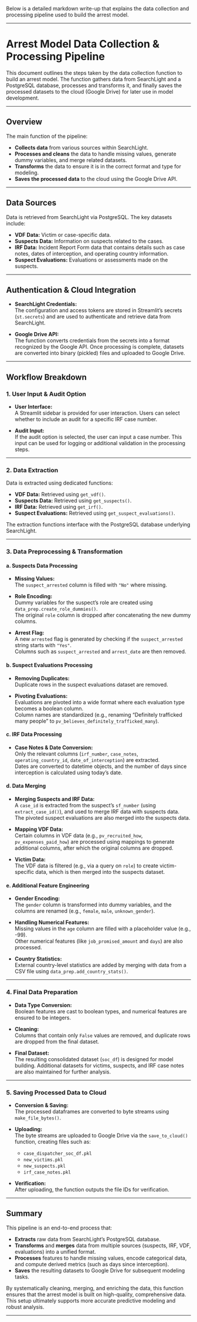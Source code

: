 Below is a detailed markdown write-up that explains the data collection and processing pipeline used to build the arrest model.

---

# Arrest Model Data Collection & Processing Pipeline

This document outlines the steps taken by the data collection function to build an arrest model. The function gathers data from SearchLight and a PostgreSQL database, processes and transforms it, and finally saves the processed datasets to the cloud (Google Drive) for later use in model development.

---

## Overview

The main function of the pipeline:

- **Collects data** from various sources within SearchLight.
- **Processes and cleans** the data to handle missing values, generate dummy variables, and merge related datasets.
- **Transforms** the data to ensure it is in the correct format and type for modeling.
- **Saves the processed data** to the cloud using the Google Drive API.

---

## Data Sources

Data is retrieved from SearchLight via PostgreSQL. The key datasets include:

- **VDF Data:** Victim or case-specific data.
- **Suspects Data:** Information on suspects related to the cases.
- **IRF Data:** Incident Report Form data that contains details such as case notes, dates of interception, and operating country information.
- **Suspect Evaluations:** Evaluations or assessments made on the suspects.

---

## Authentication & Cloud Integration

- **SearchLight Credentials:**  
  The configuration and access tokens are stored in Streamlit’s secrets (`st.secrets`) and are used to authenticate and retrieve data from SearchLight.

- **Google Drive API:**  
  The function converts credentials from the secrets into a format recognized by the Google API. Once processing is complete, datasets are converted into binary (pickled) files and uploaded to Google Drive.

---

## Workflow Breakdown

### 1. User Input & Audit Option

- **User Interface:**  
  A Streamlit sidebar is provided for user interaction. Users can select whether to include an audit for a specific IRF case number.
  
- **Audit Input:**  
  If the audit option is selected, the user can input a case number. This input can be used for logging or additional validation in the processing steps.

---

### 2. Data Extraction

Data is extracted using dedicated functions:
- **VDF Data:** Retrieved using `get_vdf()`.
- **Suspects Data:** Retrieved using `get_suspects()`.
- **IRF Data:** Retrieved using `get_irf()`.
- **Suspect Evaluations:** Retrieved using `get_suspect_evaluations()`.

The extraction functions interface with the PostgreSQL database underlying SearchLight.

---

### 3. Data Preprocessing & Transformation

#### a. Suspects Data Processing
- **Missing Values:**  
  The `suspect_arrested` column is filled with `"No"` where missing.
  
- **Role Encoding:**  
  Dummy variables for the suspect’s role are created using `data_prep.create_role_dummies()`.  
  The original `role` column is dropped after concatenating the new dummy columns.
  
- **Arrest Flag:**  
  A new `arrested` flag is generated by checking if the `suspect_arrested` string starts with `"Yes"`.  
  Columns such as `suspect_arrested` and `arrest_date` are then removed.

#### b. Suspect Evaluations Processing
- **Removing Duplicates:**  
  Duplicate rows in the suspect evaluations dataset are removed.
  
- **Pivoting Evaluations:**  
  Evaluations are pivoted into a wide format where each evaluation type becomes a boolean column.  
  Column names are standardized (e.g., renaming “Definitely trafficked many people” to `pv_believes_definitely_trafficked_many`).

#### c. IRF Data Processing
- **Case Notes & Date Conversion:**  
  Only the relevant columns (`irf_number`, `case_notes`, `operating_country_id`, `date_of_interception`) are extracted.  
  Dates are converted to datetime objects, and the number of days since interception is calculated using today’s date.

#### d. Data Merging
- **Merging Suspects and IRF Data:**  
  A `case_id` is extracted from the suspect’s `sf_number` (using `extract_case_id()`), and used to merge IRF data with suspects data.  
  The pivoted suspect evaluations are also merged into the suspects data.
  
- **Mapping VDF Data:**  
  Certain columns in VDF data (e.g., `pv_recruited_how`, `pv_expenses_paid_how`) are processed using mappings to generate additional columns, after which the original columns are dropped.
  
- **Victim Data:**  
  The VDF data is filtered (e.g., via a query on `role`) to create victim-specific data, which is then merged into the suspects dataset.

#### e. Additional Feature Engineering
- **Gender Encoding:**  
  The `gender` column is transformed into dummy variables, and the columns are renamed (e.g., `female`, `male`, `unknown_gender`).
  
- **Handling Numerical Features:**  
  Missing values in the `age` column are filled with a placeholder value (e.g., -99).  
  Other numerical features (like `job_promised_amount` and `days`) are also processed.
  
- **Country Statistics:**  
  External country-level statistics are added by merging with data from a CSV file using `data_prep.add_country_stats()`.

---

### 4. Final Data Preparation

- **Data Type Conversion:**  
  Boolean features are cast to boolean types, and numerical features are ensured to be integers.
  
- **Cleaning:**  
  Columns that contain only `False` values are removed, and duplicate rows are dropped from the final dataset.
  
- **Final Dataset:**  
  The resulting consolidated dataset (`soc_df`) is designed for model building. Additional datasets for victims, suspects, and IRF case notes are also maintained for further analysis.

---

### 5. Saving Processed Data to Cloud

- **Conversion & Saving:**  
  The processed dataframes are converted to byte streams using `make_file_bytes()`.
  
- **Uploading:**  
  The byte streams are uploaded to Google Drive via the `save_to_cloud()` function, creating files such as:
  - `case_dispatcher_soc_df.pkl`
  - `new_victims.pkl`
  - `new_suspects.pkl`
  - `irf_case_notes.pkl`
  
- **Verification:**  
  After uploading, the function outputs the file IDs for verification.

---

## Summary

This pipeline is an end-to-end process that:

- **Extracts** raw data from SearchLight’s PostgreSQL database.
- **Transforms** and **merges** data from multiple sources (suspects, IRF, VDF, evaluations) into a unified format.
- **Processes** features to handle missing values, encode categorical data, and compute derived metrics (such as days since interception).
- **Saves** the resulting datasets to Google Drive for subsequent modeling tasks.

By systematically cleaning, merging, and enriching the data, this function ensures that the arrest model is built on high-quality, comprehensive data. This setup ultimately supports more accurate predictive modeling and robust analysis.

---